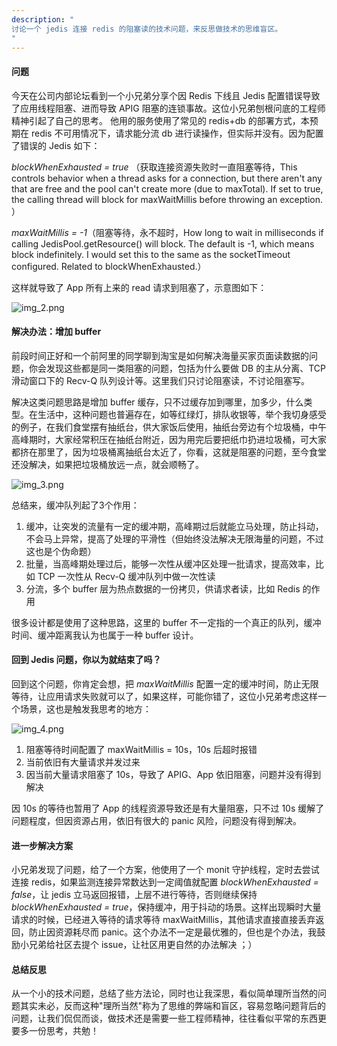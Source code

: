 ```yaml
---
description: "
讨论一个 jedis 连接 redis 的阻塞读的技术问题，来反思做技术的思维盲区。
"
---
```


#### 问题
今天在公司内部论坛看到一个小兄弟分享个因 Redis 下线且 Jedis 配置错误导致了应用线程阻塞、进而导致 APIG 阻塞的连锁事故。这位小兄弟刨根问底的工程师精神引起了自己的思考。 他用的服务使用了常见的 redis+db 的部署方式，本预期在 redis 不可用情况下，请求能分流 db 进行读操作，但实际并没有。因为配置了错误的 Jedis 如下：

*blockWhenExhausted = true* （获取连接资源失败时一直阻塞等待，This controls behavior when a thread asks for a connection, but there aren't any that are free and the pool can't create more (due to maxTotal). If set to true, the calling thread will block for maxWaitMillis before throwing an exception. ）

*maxWaitMillis = -1*（阻塞等待，永不超时，How long to wait in milliseconds if calling JedisPool.getResource() will block. The default is -1, which means block indefinitely. I would set this to the same as the socketTimeout configured. Related to blockWhenExhausted.）

这样就导致了 App 所有上来的 read 请求到阻塞了，示意图如下：

![img_2.png](https://yangjunsss.github.io/images/img_2.png)

#### 解决办法：增加 buffer
前段时间正好和一个前阿里的同学聊到淘宝是如何解决海量买家页面读数据的问题，你会发现这些都是同一类阻塞的问题，包括为什么要做 DB 的主从分离、TCP 滑动窗口下的 Recv-Q 队列设计等。这里我们只讨论阻塞读，不讨论阻塞写。

解决这类问题思路是增加 buffer 缓存，只不过缓存加到哪里，加多少，什么类型。在生活中，这种问题也普遍存在，如等红绿灯，排队收银等，举个我切身感受的例子，在我们食堂摆有抽纸台，供大家饭后使用，抽纸台旁边有个垃圾桶，中午高峰期时，大家经常积压在抽纸台附近，因为用完后要把纸巾扔进垃圾桶，可大家都挤在那里了，因为垃圾桶离抽纸台太近了，你看，这就是阻塞的问题，至今食堂还没解决，如果把垃圾桶放远一点，就会顺畅了。 

![img_3.png](https://yangjunsss.github.io/images/img_3.png)

总结来，缓冲队列起了3个作用：

1. 缓冲，让突发的流量有一定的缓冲期，高峰期过后就能立马处理，防止抖动，不会马上异常，提高了处理的平滑性（但始终没法解决无限海量的问题，不过这也是个伪命题）
2. 批量，当高峰期处理过后，能够一次性从缓冲区处理一批请求，提高效率，比如 TCP 一次性从 Recv-Q 缓冲队列中做一次性读
3. 分流，多个 buffer 层为热点数据的一份拷贝，供请求者读，比如 Redis 的作用

很多设计都是使用了这种思路，这里的 buffer 不一定指的一个真正的队列，缓冲时间、缓冲距离我认为也属于一种 buffer 设计。

#### 回到 Jedis 问题，你以为就结束了吗？
回到这个问题，你肯定会想，把 *maxWaitMillis* 配置一定的缓冲时间，防止无限等待，让应用请求失败就可以了，如果这样，可能你错了，这位小兄弟考虑这样一个场景，这也是触发我思考的地方：

![img_4.png](https://yangjunsss.github.io/images/img_4.png)
1. 阻塞等待时间配置了 maxWaitMillis = 10s，10s 后超时报错
2. 当前依旧有大量请求并发过来
3. 因当前大量请求阻塞了 10s，导致了 APIG、App 依旧阻塞，问题并没有得到解决

因 10s 的等待也暂用了 App 的线程资源导致还是有大量阻塞，只不过 10s 缓解了问题程度，但因资源占用，依旧有很大的 panic 风险，问题没有得到解决。

#### 进一步解决方案
小兄弟发现了问题，给了一个方案，他使用了一个 monit 守护线程，定时去尝试连接 redis，如果监测连接异常数达到一定阈值就配置 *blockWhenExhausted = false*，让 jedis 立马返回报错，上层不进行等待，否则继续保持 *blockWhenExhausted = true*，保持缓冲，用于抖动的场景。这样出现瞬时大量请求的时候，已经进入等待的请求等待 maxWaitMillis，其他请求直接直接丢弃返回，防止因资源耗尽而 panic。这个办法不一定是最优雅的，但也是个办法，我鼓励小兄弟给社区去提个 issue，让社区用更自然的办法解决 ；）

#### 总结反思
从一个小的技术问题，总结了些方法论，同时也让我深思，看似简单理所当然的问题其实未必，反而这种"理所当然"称为了思维的弊端和盲区，容易忽略问题背后的问题，让我们侃侃而谈，做技术还是需要一些工程师精神，往往看似平常的东西更要多一份思考，共勉！


